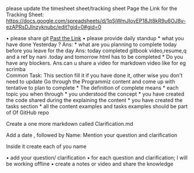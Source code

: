  ⁠please update the timesheet sheet/tracking sheet
  Page the Link for the Tracking Sheet:
  https://docs.google.com/spreadsheets/d/1qSjWmJIovEP18Jt8kR9u6OJ8v-ezAPRsDJInzyknubc/edit?gid=0#gid=0

•⁠  ⁠⁠please share git 
        [Past the Link](https://github.com/sricloudshare360/anusha-workspace.git)
•⁠  ⁠⁠please provide daily standup
          * what you have done Yesterday ?
           Ans: 
          * what are you planning to complete today before you leave for the day
          Ans: today completed gitbook video,resume,q and a ref by nani .today and tomorrow html has to be completed
           * Do you have any blockers.
          Ans.can u share a video for markdown video like for eg scrimba  
Common Task: This section fill it if you have done it, other wise you don't need to update
 Go through the Programmiz content and come up with tentative to plan to complete 
       * The definition of complete means
        * each topic you when through
        * you understood the concept 
         * you have created the code shared during the explaining the content 
         * you have created the tasks section
          * all the content examples and tasks examples should be part of 
           Of GitHub repo

Create a one more markdown called Clarification.md

Add a date , followed by Name: Mention your question and clarification

Inside it create each of you name

•⁠  ⁠add your question/ clarification 
•⁠  ⁠⁠for each question and clarification; I will be working offline
•⁠  ⁠⁠create a notes or video and share the knowledge
